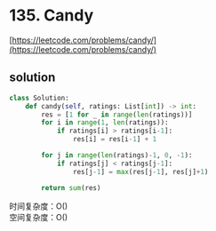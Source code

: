 # 135. Candy
[https://leetcode.com/problems/candy/](https://leetcode.com/problems/candy/)


## solution

```python
class Solution:
    def candy(self, ratings: List[int]) -> int:
        res = [1 for _ in range(len(ratings))]
        for i in range(1, len(ratings)):
            if ratings[i] > ratings[i-1]:
                res[i] = res[i-1] + 1

        for j in range(len(ratings)-1, 0, -1):
            if ratings[j] < ratings[j-1]:
                res[j-1] = max(res[j-1], res[j]+1)

        return sum(res)
```
时间复杂度：O() <br>
空间复杂度：O()
